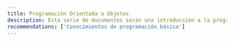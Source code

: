 ```yaml
---
title: Programación Orientada a Objetos
description: Esta serie de documentos serán una introducción a la programación en general. Se abarcarán conceptos básicos
recommendations: ['Conocimientos de programación básica']
---
```


